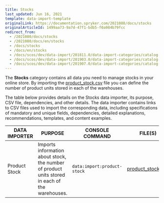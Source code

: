 ```yaml
---
title: Stocks
last_updated: Jun 16, 2021
template: data-import-template
originalLink: https://documentation.spryker.com/2021080/docs/stocks
originalArticleId: 1499aa73-9a7d-47f1-bdb5-f0a984b79fcc
redirect_from:
  - /2021080/docs/stocks
  - /2021080/docs/en/stocks
  - /docs/stocks
  - /docs/en/stocks
  - /docs/scos/dev/data-import/201811.0/data-import-categories/catalog-setup/stocks/stocks.html
  - /docs/scos/dev/data-import/201903.0/data-import-categories/catalog-setup/stocks/stocks.html
  - /docs/scos/dev/data-import/201907.0/data-import-categories/catalog-setup/stocks/stocks.html
---
```


The **Stocks** category contains all data you need to manage stocks in your online store.
By importing the [product_stock.csv](/docs/scos/dev/data-import/data-import-categories/catalog-setup/stocks/file-details-product-stock.csv.html) file you can define the number of product units stored in each of the warehouses.

The table below provides details on the Stocks data importer, its purpose, CSV file, dependencies, and other details. The data importer contains links to CSV files used to import the corresponding data, including specifications of mandatory and unique fields, dependencies, detailed explanations, recommendations, templates, and content examples.

| DATA IMPORTER | PURPOSE | CONSOLE COMMAND | FILE(S) | DEPENDENCIES |
| --- | --- | --- | --- |--- |
| Product Stock | Imports information about stock, the number of product units stored in each of the warehouses. |`data:import:product-stock` |[product_stock.csv](/docs/scos/dev/data-import/data-import-categories/catalog-setup/stocks/file-details-product-stock.csv.html) |<ul><li>[product_concrete.csv](/docs/scos/dev/data-import/data-import-categories/catalog-setup/products/file-details-product-concrete.csv.html)</li><li>[warehouse.csv](/docs/scos/dev/data-import/data-import-categories/commerce-setup/file-details-warehouse.csv.html)</li></ul> |
